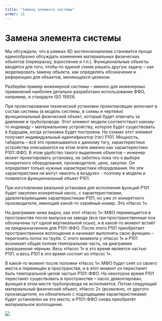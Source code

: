 ```yaml
---
title: "Замена элемента системы"
order: 16
---
```


# Замена элемента системы

Мы обсуждали, что в рамках 4D экстенсионализма становится проще единообразно обсуждать изменения материальных физических объектов (перекраску, взросление и т.п.). Функциональные объекты вводятся для того, чтобы по единой схеме решать другую задачу – как моделировать замену объекта, как определять обозначение и референцию для объектов, меняющихся целиком.

Разберём пример инженерной системы – именно для инженерных применений наиболее детально разработано использование ФФО, например, в стандарте ISO 15926.

При проектировании технической установки проектировщик включает в состав системы (в модель системы, в схемы и чертежи) функциональный физический объект, который будет отвечать за давление в трубопроводе. Этот элемент модели соответствует какому-то индивиду – материальному устройству, которое будет существовать в будущем, когда установка будет построена. На схемах этот элемент получает индивидуальный идентификатор (тэг) P101. Мощность, габариты – всё это привязывается к данному тэгу, характеристики устройства описываются на этом этапе именно как характеристики P101::ФФО. В этом удобство такого выделения объектов – инженер может проектировать установку, не заботясь пока что о выборе конкретного оборудования, производителя, цене, закупке. Он определяет только нужные характеристики оборудования. Но эти характеристики не могут «висеть в воздухе» - поэтому в модели и появлется функциональный объект P101.

При изготовлении реальной установки для исполнения функций Р101 будет закуплен конкретный насос, с характеристиками, удовлетворяющими характеристикам P101, но уже от конкретного производителя, имеющий какой-то серийный номер. Это «Насос 1».

На диаграмме ниже видно, как этот «Насос 1»::МФО перемещается в пространстве после выпуска на заводе (все три пространственные оси обозначены тут одной вертикальной осью), и в какой-то момент встаёт на предназначенное для P101::ФФО. После этого P101 приобретает пространственное воплощение и начинает выполнять свою функцию – перегонять поток по трубе. С этого момента у «Насос 1» и P101 возникает общая полная темпоральная часть, на диаграмме закрашенная чёрным. Весь «Насос 1» в это время является частью P101, и весь P101 в это время состоит из «Насос 1».

В какой-то момент после поломки «Насос 1»::МФО будет снят со своего места и перемещён в пространстве, и в этот момент он перестанет быть темпоральной целой частью P101::ФФО. На некоторое время P101 перестанет существовать в пространстве – насос демонтирован, функция в этом месте трубопровода не исполняется. Потом следующий материальный физический объект, «Насос 2» (возможно, от другого производителя, но обязательно с подходящими характеристиками) будет установлен на это место, и P101::ФФО снова приобретёт материальное воплощение.

![](/ru/rational-work/23.png)